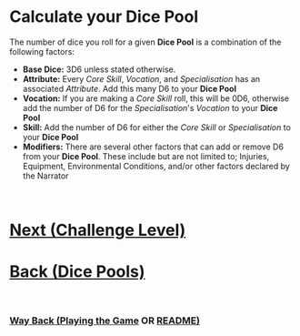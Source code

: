 # Calculate your Dice Pool

The number of dice you roll for a given **Dice Pool** is a combination of the following factors:

* **Base Dice:** 3D6 unless stated otherwise.
* **Attribute:** Every *Core Skill*, *Vocation*, and *Specialisation* has an associated *Attribute*.  Add this many D6 to your **Dice Pool**
* **Vocation:** If you are making a *Core Skill* roll, this will be 0D6, otherwise add the number of D6 for the *Specialisation*'s *Vocation* to your **Dice Pool**
* **Skill:** Add the number of D6 for either the *Core Skill* or *Specialisation* to your **Dice Pool**
* **Modifiers:** There are several other factors that can add or remove D6 from your **Dice Pool**.  These include but are not limited to; Injuries, Equipment, Environmental Conditions, and/or other factors declared by the Narrator

$~~~$

# [Next (Challenge Level)](<Challenge Level.md>) 
# [Back (Dice Pools)](<Dice Pools.md>) 

$~~~$

### [Way Back (Playing the Game](<Playing the Game - MOC.md>) OR [README)](<../README.md>) 